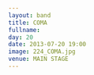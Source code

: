 ```yaml
---
layout: band
title: COMA
fullname: 
day: 20
date: 2013-07-20 19:00
image: 224_COMA.jpg
venue: MAIN STAGE
---
```




